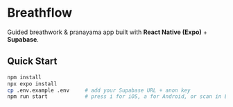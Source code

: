 # Breathflow

Guided breathwork & pranayama app built with **React Native (Expo)** + **Supabase**.

## Quick Start

```bash
npm install
npx expo install
cp .env.example .env     # add your Supabase URL + anon key
npm run start            # press i for iOS, a for Android, or scan in Expo Go
```
